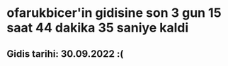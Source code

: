 # ofarukbicer'in gidisine son 3 gun 15 saat 44 dakika 35 saniye kaldi

## Gidis tarihi: 30.09.2022 :(